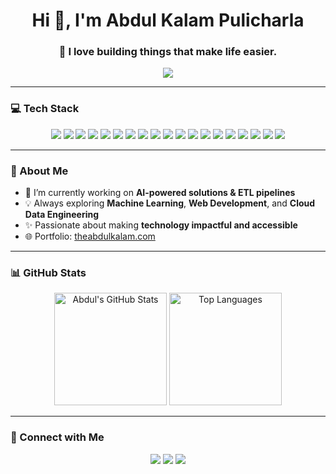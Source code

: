 <h1 align="center">Hi 👋, I'm Abdul Kalam Pulicharla</h1>
<h3 align="center">🚀 I love building things that make life easier.</h3>

<p align="center">
  <img src="https://readme-typing-svg.herokuapp.com/?lines=Web+Developer;AI+Enthusiast;Machine+Learning+Explorer;Always+Learning+New+Tech&center=true&width=500&height=45">
</p>

---

### 💻 Tech Stack

<p align="center">
  <!-- Programming Languages -->
  <img src="https://img.shields.io/badge/Python-3776AB?style=for-the-badge&logo=python&logoColor=white"/>
  <img src="https://img.shields.io/badge/SQL-4479A1?style=for-the-badge&logo=postgresql&logoColor=white"/>
  <img src="https://img.shields.io/badge/JavaScript-F7DF1E?style=for-the-badge&logo=javascript&logoColor=black"/>

  <!-- Libraries/Frameworks -->
  <img src="https://img.shields.io/badge/React-20232A?style=for-the-badge&logo=react&logoColor=61DAFB"/>
  <img src="https://img.shields.io/badge/Flask-000000?style=for-the-badge&logo=flask&logoColor=white"/>
  <img src="https://img.shields.io/badge/TensorFlow-FF6F00?style=for-the-badge&logo=tensorflow&logoColor=white"/>
  <img src="https://img.shields.io/badge/Scikit--learn-F7931E?style=for-the-badge&logo=scikitlearn&logoColor=white"/>
  <img src="https://img.shields.io/badge/Keras-D00000?style=for-the-badge&logo=keras&logoColor=white"/>
  <img src="https://img.shields.io/badge/Pandas-150458?style=for-the-badge&logo=pandas&logoColor=white"/>
  <img src="https://img.shields.io/badge/Numpy-013243?style=for-the-badge&logo=numpy&logoColor=white"/>

  <!-- Data Engineering / Cloud -->
  <img src="https://img.shields.io/badge/Airflow-017CEE?style=for-the-badge&logo=apacheairflow&logoColor=white"/>
  <img src="https://img.shields.io/badge/Spark-E25A1C?style=for-the-badge&logo=apachespark&logoColor=white"/>
  <img src="https://img.shields.io/badge/Docker-2496ED?style=for-the-badge&logo=docker&logoColor=white"/>
  <img src="https://img.shields.io/badge/AWS-232F3E?style=for-the-badge&logo=amazonaws&logoColor=white"/>
  <img src="https://img.shields.io/badge/GitHub_Actions-2088FF?style=for-the-badge&logo=github-actions&logoColor=white"/>
  <img src="https://img.shields.io/badge/Snowflake-56B9DA?style=for-the-badge&logo=snowflake&logoColor=white"/>

  <!-- Tools -->
  <img src="https://img.shields.io/badge/PostgreSQL-336791?style=for-the-badge&logo=postgresql&logoColor=white"/>
  <img src="https://img.shields.io/badge/Power_BI-F2C811?style=for-the-badge&logo=powerbi&logoColor=black"/>
  <img src="https://img.shields.io/badge/Firebase-FFCA28?style=for-the-badge&logo=firebase&logoColor=black"/>
</p>

---

### 🌱 About Me

- 🔭 I’m currently working on **AI-powered solutions & ETL pipelines**
- 💡 Always exploring **Machine Learning**, **Web Development**, and **Cloud Data Engineering**
- ✨ Passionate about making **technology impactful and accessible**
- 🌐 Portfolio: [theabdulkalam.com](http://theabdulkalam.com)

---

### 📊 GitHub Stats

<p align="center">
  <img src="https://github-readme-stats.vercel.app/api?username=Abdul7569&show_icons=true&theme=radical" alt="Abdul's GitHub Stats" height="180"/>
  <img src="https://github-readme-stats.vercel.app/api/top-langs/?username=Abdul7569&layout=compact&theme=radical" alt="Top Languages" height="180"/>
</p>

---

### 🤝 Connect with Me

<p align="center">
  <a href="https://linkedin.com/in/abdulkalam-pulicharla"><img src="https://img.shields.io/badge/LinkedIn-blue?style=for-the-badge&logo=linkedin&logoColor=white"/></a>
  <a href="mailto:abdulkalampulicharla@gmail.com"><img src="https://img.shields.io/badge/Gmail-D14836?style=for-the-badge&logo=gmail&logoColor=white"/></a>
  <a href="https://theabdulkalam.com"><img src="https://img.shields.io/badge/Portfolio-000?style=for-the-badge&logo=vercel&logoColor=white"/></a>
</p>
